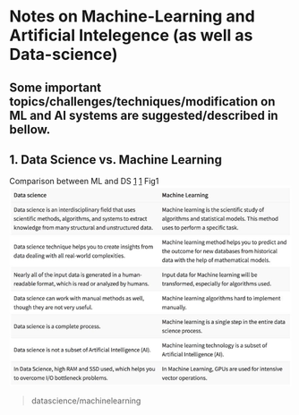 # Notes on Machine-Learning and Artificial Intelegence (as well as Data-science)

## **Some important topics/challenges/techniques/modification on ML and AI systems are suggested/described in bellow.**


## 1. Data Science vs. Machine Learning 

Comparison between ML and DS [1](Fig1)
[1](https://www.guru99.com)
Fig1 ![alt text](fig1.jpeg)


> datascience/machinelearning
